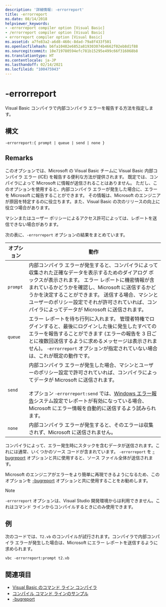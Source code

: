 ```yaml
---
description: '詳細情報: -errorreport'
title: -errorreport
ms.date: 08/14/2018
helpviewer_keywords:
- -errorreport compiler option [Visual Basic]
- /errorreport compiler option [Visual Basic]
- errorreport compiler option [Visual Basic]
ms.assetid: a7fe83a2-a6d8-460c-8dad-79a8f433f501
ms.openlocfilehash: b6fa10482e6852a819303074b4662f02eb8d1f88
ms.sourcegitcommit: 10e719780594efc781b15295e499c66f316068b8
ms.translationtype: HT
ms.contentlocale: ja-JP
ms.lasthandoff: 02/14/2021
ms.locfileid: "100475943"
---
```

# <a name="-errorreport"></a>-errorreport

Visual Basic コンパイラで内部コンパイラ エラーを報告する方法を指定します。

## <a name="syntax"></a>構文

```console
-errorreport:{ prompt | queue | send | none }
```

## <a name="remarks"></a>Remarks

このオプションでは、Microsoft の Visual Basic チームに Visual Basic 内部コンパイラ エラー (ICE) を報告する便利な方法が提供されます。 既定では、コンパイラによって Microsoft に情報が送信されることはありません。 ただし、このオプションを使用すると、内部コンパイラ エラーが発生した場合に、エラーを Microsoft に報告することができます。 その情報は、Microsoft のエンジニアが原因を特定するのに役立ちます。また、Visual Basic の次のリリースの向上に役立つ場合があります。

マシンまたはユーザー ポリシーによるアクセス許可によっては、レポートを送信できない場合があります。

次の表に、`-errorreport` オプションの結果をまとめています。

|オプション|動作|
|---|---|
|`prompt`|内部コンパイラ エラーが発生すると、コンパイラによって収集された正確なデータを表示するためのダイアログ ボックスが表示されます。 エラー レポートに機密情報が含まれているかどうかを確認し、Microsoft に送信するかどうかを決定することができます。 送信する場合、マシンとユーザーのポリシー設定でそれが許可されていれば、コンパイラによってデータが Microsoft に送信されます。|
|`queue`|エラー レポートを待ち行列に入れます。 管理者特権でログインすると、最後にログインした後に発生したすべてのエラーを報告することができます (エラーの報告を 3 日ごとに複数回送信するように求めるメッセージは表示されません)。 `-errorreport` オプションが指定されていない場合は、これが既定の動作です。|
|`send`|内部コンパイラ エラーが発生した場合、マシンとユーザーのポリシー設定で許可されていれば、コンパイラによってデータが Microsoft に送信されます。<br /><br /> オプション `-errorreport:send` では、[Windows エラー報告](/windows/desktop/wer/windows-error-reporting)システム設定でレポートが有効になっている場合、Microsoft にエラー情報を自動的に送信するよう試みられます。 |
|`none`|内部コンパイラ エラーが発生すると、そのエラーは収集されず、Microsoft に送信されません。|

コンパイラによって、エラー発生時にスタックを含むデータが送信されます。これには通常、いくつかのソース コードが含まれています。 `-errorreport` を [-bugreport](bugreport.md) オプションと共に使用すると、ソース ファイル全体が送信されます。

Microsoft のエンジニアがエラーをより簡単に再現できるようになるため、このオプションを [-bugreport](bugreport.md) オプションと共に使用することをお勧めします。

> [!NOTE]
> `-errorreport` オプションは、Visual Studio 開発環境からは利用できません。これはコマンド ラインからコンパイルするときにのみ使用できます。

## <a name="example"></a>例

次のコードでは、`T2.vb` のコンパイルが試行されます。コンパイラで内部コンパイラ エラーが発生した場合は、Microsoft にエラー レポートを送信するように求められます。

```console
vbc -errorreport:prompt t2.vb
```

## <a name="see-also"></a>関連項目

- [Visual Basic のコマンド ライン コンパイラ](index.md)
- [コンパイル コマンド ラインのサンプル](sample-compilation-command-lines.md)
- [-bugreport](bugreport.md)

